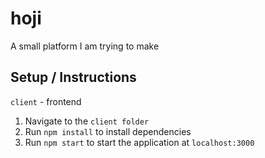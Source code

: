 # hoji

A small platform I am trying to make

## Setup / Instructions
`client` - frontend
1. Navigate to the `client folder`
1. Run `npm install` to install dependencies
1. Run `npm start` to start the application at `localhost:3000`